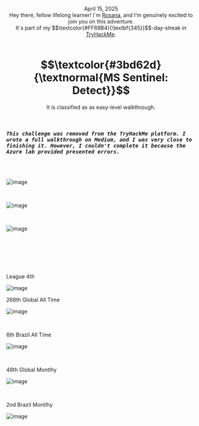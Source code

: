 <p align="center">April 15, 2025<br>
Hey there, fellow lifelong learner! I´m <a href="https://www.linkedin.com/in/rosanafssantos/">Rosana</a>, and I’m genuinely excited to join you on this adventure.<br>
It´s part of my $$\textcolor{#FF69B4}{\textbf{345}}$$-day-streak in  <a href="https://tryhackme.com">TryHackMe</a>.<br><br>
<h1 align="center"> $$\textcolor{#3bd62d}{\textnormal{MS Sentinel: Detect}}$$</h1>
<p align="center">It is classified as as easy-level walkthrough.</p>

<br>

<h3><code><em>This challenge was removed from the TryHackMe platform. I wrote a full walkthrough on Medium, and I was very close to finishing it. However, I couldn't complete it because the Azure lab provided presented errors.</em></code></h3>

<br>

<br>

![image](https://github.com/user-attachments/assets/101f98b8-62fd-465d-b82b-0f5b9853144b)

<br>

![image](https://github.com/user-attachments/assets/57087b41-ee5b-49fd-b7c1-268ab12761e1)


<br>

![image](https://github.com/user-attachments/assets/f4703899-7fb2-4ef1-8d73-bc26446b27cd)


<br>
<br>




<br><br>




League 4th

![image](https://github.com/user-attachments/assets/20619046-b8f1-4b03-b35f-bbcbcd3f05ab)


268th Global All Time

![image](https://github.com/user-attachments/assets/e51ecab8-0475-42a8-a3eb-69aa89e2fed1)


<br>

6th Brazil All Time

![image](https://github.com/user-attachments/assets/53d0bed7-bd02-486f-8854-4d2d1a6c5d58)

<br>

48th Global Montlhy

![image](https://github.com/user-attachments/assets/a0976178-b6cf-452a-a92c-d7bbe801568f)



<br>

2nd Brazil  Montlhy

![image](https://github.com/user-attachments/assets/badf7276-ff08-4df2-adc9-353a1bde35a0)


